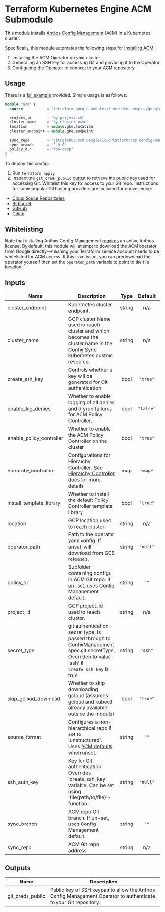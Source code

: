 # Terraform Kubernetes Engine ACM Submodule

This module installs [Anthos Config Management](https://cloud.google.com/anthos-config-management/docs/) (ACM) in a Kubernetes cluster.

Specifically, this module automates the following steps for [installing ACM](https://cloud.google.com/anthos-config-management/docs/how-to/installing):
1. Installing the ACM Operator on your cluster.
2. Generating an SSH key for accessing Git and providing it to the Operator
3. Configuring the Operator to connect to your ACM repository

## Usage

There is a [full example](../../examples/simple_zonal_with_acm) provided. Simple usage is as follows:

```tf
module "acm" {
  source           = "terraform-google-modules/kubernetes-engine/google//modules/acm"

  project_id       = "my-project-id"
  cluster_name     = "my-cluster-name"
  location         = module.gke.location
  cluster_endpoint = module.gke.endpoint

  sync_repo        = "git@github.com:GoogleCloudPlatform/csp-config-management.git"
  sync_branch      = "1.0.0"
  policy_dir       = "foo-corp"
}
```

To deploy this config:
1. Run `terraform apply`
2. Inspect the `git_creds_public` [output](#outputs) to retrieve the public key used for accessing Git. Whitelist this key for access to your Git repo. Instructions for some popular Git hosting providers are included for convenience:

  * [Cloud Souce Repositories](https://cloud.google.com/source-repositories/docs/authentication#ssh)
  * [Bitbucket](https://confluence.atlassian.com/bitbucket/set-up-an-ssh-key-728138079.html)
  * [GitHub](https://help.github.com/articles/adding-a-new-ssh-key-to-your-github-account/)
  * [Gitlab](https://docs.gitlab.com/ee/ssh/)

## Whitelisting
Note that installing Anthos Config Management [requires](https://cloud.google.com/anthos-config-management/docs/how-to/installing#local_environment) an active Anthos license.
By default, this module will attempt to download the ACM operator from Google directly—meaning your Terraform service account needs to be whitelisted for ACM access. If this is an issue, you can predownload the operator yourself then set the `operator_path` variable to point to the file location.

 <!-- BEGINNING OF PRE-COMMIT-TERRAFORM DOCS HOOK -->
## Inputs

| Name | Description | Type | Default | Required |
|------|-------------|:----:|:-----:|:-----:|
| cluster\_endpoint | Kubernetes cluster endpoint. | string | n/a | yes |
| cluster\_name | GCP cluster Name used to reach cluster and which becomes the cluster name in the Config Sync kubernetes custom resource. | string | n/a | yes |
| create\_ssh\_key | Controls whether a key will be generated for Git authentication | bool | `"true"` | no |
| enable\_log\_denies | Whether to enable logging of all denies and dryrun failures for ACM Policy Controller. | bool | `"false"` | no |
| enable\_policy\_controller | Whether to enable the ACM Policy Controller on the cluster | bool | `"true"` | no |
| hierarchy\_controller | Configurations for Hierarchy Controller. See [Hierarchy Controller docs](https://cloud.google.com/anthos-config-management/docs/how-to/installing-hierarchy-controller) for more details | map | `<map>` | no |
| install\_template\_library | Whether to install the default Policy Controller template library | bool | `"true"` | no |
| location | GCP location used to reach cluster. | string | n/a | yes |
| operator\_path | Path to the operator yaml config. If unset, will download from GCS releases. | string | `"null"` | no |
| policy\_dir | Subfolder containing configs in ACM Git repo. If un-set, uses Config Management default. | string | `""` | no |
| project\_id | GCP project_id used to reach cluster. | string | n/a | yes |
| secret\_type | git authentication secret type, is passed through to ConfigManagement spec.git.secretType. Overriden to value 'ssh' if `create_ssh_key` is true | string | `"ssh"` | no |
| skip\_gcloud\_download | Whether to skip downloading gcloud (assumes gcloud and kubectl already available outside the module) | bool | `"true"` | no |
| source\_format | Configures a non-hierarchical repo if set to 'unstructured'. Uses [ACM defaults](https://cloud.google.com/anthos-config-management/docs/how-to/installing#configuring-config-management-operator) when unset. | string | `""` | no |
| ssh\_auth\_key | Key for Git authentication. Overrides 'create_ssh_key' variable. Can be set using 'file(path/to/file)'-function. | string | `"null"` | no |
| sync\_branch | ACM repo Git branch. If un-set, uses Config Management default. | string | `""` | no |
| sync\_repo | ACM Git repo address | string | n/a | yes |

## Outputs

| Name | Description |
|------|-------------|
| git\_creds\_public | Public key of SSH keypair to allow the Anthos Config Management Operator to authenticate to your Git repository. |

 <!-- END OF PRE-COMMIT-TERRAFORM DOCS HOOK -->
